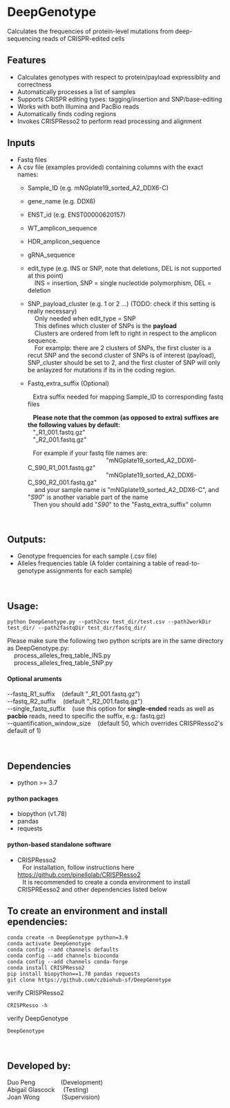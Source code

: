 # DeepGenotype
Calculates the frequencies of protein-level mutations from deep-sequencing reads of CRISPR-edited cells

## Features
- Calculates genotypes with respect to protein/payload expressiblity and correctness  
- Automatically processes a list of samples 
- Supports CRISPR editing types: tagging/insertion and SNP/base-editing  
- Works with both Illumina and PacBio reads  
- Automatically finds coding regions  
- Invokes CRISPResso2 to perform read processing and alignment   

## Inputs
- Fastq files
- A csv file (examples provided) containing columns with the exact names:
  - Sample_ID (e.g. mNGplate19_sorted_A2_DDX6-C)
  - gene_name (e.g. DDX6)  
  - ENST_id (e.g. ENST00000620157)  
  - WT_amplicon_sequence
  - HDR_amplicon_sequence
  - gRNA_sequence
  - edit_type (e.g. INS or SNP, note that deletions, DEL is not supported at this point)  
      &nbsp;&nbsp;&nbsp; INS = insertion, SNP = single nucleotide polymorphism, DEL = deletion  
  - SNP_payload_cluster (e.g. 1 or 2 ...) (TODO: check if this setting is really necessary)  
      &nbsp;&nbsp;&nbsp; Only needed when edit_type = SNP   
      &nbsp;&nbsp;&nbsp; This defines which cluster of SNPs is the **payload**  
      &nbsp;&nbsp;&nbsp; Clusters are ordered from left to right in respect to the amplicon sequence.  
      &nbsp;&nbsp;&nbsp; For examplp: there are 2 clusters of SNPs, the first cluster is a recut SNP and the second cluster of SNPs is of interest (payload), SNP_cluster should be set to 2, and the first cluster of SNP will only be anlayzed for mutations if its in the coding region. 
      
  - Fastq_extra_suffix (Optional) 
     
      &nbsp;&nbsp;&nbsp;Extra suffix needed for mapping Sample_ID to corresponding fastq files
 
      &nbsp;&nbsp;&nbsp;**Please note that the common (as opposed to extra) suffixes are the following values by default:**  
      &nbsp;&nbsp;&nbsp;"_R1_001.fastq.gz"    
      &nbsp;&nbsp;&nbsp;"_R2_001.fastq.gz"
      
      &nbsp;&nbsp;&nbsp;For example if your fastq file names are:  
      &nbsp;&nbsp;&nbsp;&nbsp;&nbsp;&nbsp;&nbsp;&nbsp;&nbsp;&nbsp;&nbsp;&nbsp;&nbsp;&nbsp;&nbsp;&nbsp;&nbsp;&nbsp;&nbsp;&nbsp;&nbsp;&nbsp;&nbsp;&nbsp;&nbsp;&nbsp;&nbsp;&nbsp;&nbsp;&nbsp;&nbsp;&nbsp;&nbsp;&nbsp;&nbsp;&nbsp;&nbsp;&nbsp;&nbsp;&nbsp;&nbsp;&nbsp;&nbsp;&nbsp;&nbsp; "mNGplate19_sorted_A2_DDX6-C_S90_R1_001.fastq.gz"  
      &nbsp;&nbsp;&nbsp;&nbsp;&nbsp;&nbsp;&nbsp;&nbsp;&nbsp;&nbsp;&nbsp;&nbsp;&nbsp;&nbsp;&nbsp;&nbsp;&nbsp;&nbsp;&nbsp;&nbsp;&nbsp;&nbsp;&nbsp;&nbsp;&nbsp;&nbsp;&nbsp;&nbsp;&nbsp;&nbsp;&nbsp;&nbsp;&nbsp;&nbsp;&nbsp;&nbsp;&nbsp;&nbsp;&nbsp;&nbsp;&nbsp;&nbsp;&nbsp;&nbsp;&nbsp; "mNGplate19_sorted_A2_DDX6-C_S90_R2_001.fastq.gz"  
      &nbsp;&nbsp;&nbsp; and your sample name is "mNGplate19_sorted_A2_DDX6-C", and "_S90_" is another variable part of the name  
      &nbsp;&nbsp;&nbsp;Then you should add "_S90_" to the "Fastq_extra_suffix" column  

&nbsp;
## Outputs:
- Genotype frequencies for each sample (.csv file)
- Alleles frequencies table (A folder containing a table of read-to-genotype assignments for each sample)

&nbsp;
## Usage:
```
python DeepGenotype.py --path2csv test_dir/test.csv --path2workDir test_dir/ --path2fastqDir test_dir/fastq_dir/
```
Please make sure the following two python scripts are in the same directory as DeepGenotype.py:  
 &nbsp;&nbsp;&nbsp; process_alleles_freq_table_INS.py  
 &nbsp;&nbsp;&nbsp; process_alleles_freq_table_SNP.py  

#### Optional aruments
--fastq_R1_suffix &nbsp;&nbsp; (default "_R1_001.fastq.gz")  
--fastq_R2_suffix &nbsp;&nbsp; (default "_R2_001.fastq.gz")  
--single_fastq_suffix &nbsp;&nbsp; (use this option for **single-ended** reads as well as **pacbio** reads, need to specific the suffix, e.g.: fastq.gz)  
--quantification_window_size &nbsp;&nbsp; (default 50, which overrides CRISPResso2's default of 1)   

&nbsp;
## Dependencies
- python >= 3.7

#### python packages  
- biopython  (v1.78)  
- pandas
- requests

#### python-based standalone software  
- CRISPResso2  
&nbsp;&nbsp;&nbsp;For installation, follow instructions here https://github.com/pinellolab/CRISPResso2  
&nbsp;&nbsp;&nbsp;It is recommended to create a conda environment to install CRISPREesso2 and other dependencies listed below 

## To create an environment and install ependencies:
```
conda create -n DeepGenotype python=3.9
conda activate DeepGenotype
conda config --add channels defaults
conda config --add channels bioconda
conda config --add channels conda-forge
conda install CRISPResso2
pip install biopython==1.78 pandas requests
git clone https://github.com/czbiohub-sf/DeepGenotype
```
verify CRISPResso2
```
CRISPResso -h
```
verify DeepGenotype
```
DeepGenotype
```

&nbsp;
## Developed by:
Duo Peng&nbsp;&nbsp;&nbsp;&nbsp;&nbsp;&nbsp; &nbsp; &nbsp;&nbsp;&nbsp;&nbsp;&nbsp; (Development)  
Abigail Glascock &nbsp; &nbsp;                                         (Testing)  
Joan Wong &nbsp;&nbsp;&nbsp;&nbsp;&nbsp;&nbsp; &nbsp;&nbsp;&nbsp;&nbsp;      (Supervision)  
